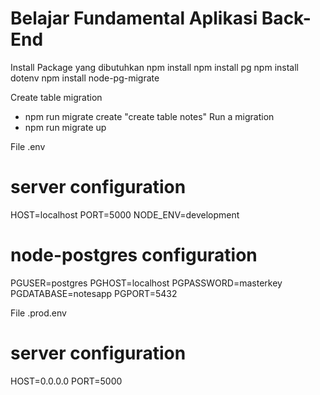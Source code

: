 # Belajar Fundamental Aplikasi Back-End
Install Package yang dibutuhkan
npm install
npm install pg
npm install dotenv
npm install node-pg-migrate


Create table migration
* npm run migrate create "create table notes"
Run a migration 
* npm run migrate up

File .env
# server configuration
HOST=localhost
PORT=5000
NODE_ENV=development
# node-postgres configuration
PGUSER=postgres
PGHOST=localhost
PGPASSWORD=masterkey
PGDATABASE=notesapp
PGPORT=5432

File .prod.env
# server configuration
HOST=0.0.0.0
PORT=5000